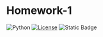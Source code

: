 # Homework-1
![Python](https://img.shields.io/badge/python-3670A0?style=for-the-badge&logo=python&logoColor=ffdd54)
[![License](https://img.shields.io/badge/License-Apache_2.0-blue.svg)](https://opensource.org/licenses/Apache-2.0)
![Static Badge](https://img.shields.io/badge/Ubuntu-E95420?style=for-the-badge&logo=ubuntu&logoColor=white)
